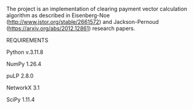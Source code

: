 The project is an implementation of clearing payment vector calculation algorithm as described in Eisenberg-Noe (http://www.jstor.org/stable/2661572) and Jackson-Pernoud (https://arxiv.org/abs/2012.12861) research papers.


REQUIREMENTS

Python v.3.11.8 

NumPy 1.26.4

puLP 2.8.0

NetworkX 3.1

SciPy 1.11.4
